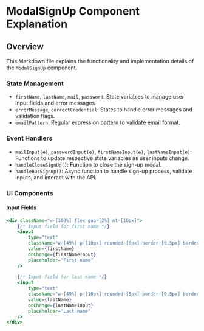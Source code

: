 # ModalSignUp Component Explanation

## Overview

This Markdown file explains the functionality and implementation details of the `ModalSignUp` component.

### State Management

- `firstName`, `lastName`, `mail`, `password`: State variables to manage user input fields and error messages.
- `errorMessage`, `correctCredential`: States to handle error messages and validation flags.
- `emailPattern`: Regular expression pattern to validate email format.

### Event Handlers

- `mailInput(e)`, `passwordInput(e)`, `firstNameInput(e)`, `lastNameInput(e)`: Functions to update respective state variables as user inputs change.
- `handleCloseSignUp()`: Function to close the sign-up modal.
- `handleBusSignup()`: Async function to handle sign-up process, validate inputs, and interact with the API.

### UI Components

#### Input Fields

```jsx
<div className="w-[100%] flex gap-[2%] mt-[10px]">
    {/* Input field for first name */}
    <input
        type="text"
        className="w-[49%] p-[10px] rounded-[5px] border-[0.5px] border-solid border-gray-200 focus:outline-none"
        value={firstName}
        onChange={firstNameInput}
        placeholder="First name"
    />
    
    {/* Input field for last name */}
    <input
        type="text"
        className="w-[49%] p-[10px] rounded-[5px] border-[0.5px] border-solid border-gray-200 focus:outline-none"
        value={lastName}
        onChange={lastNameInput}
        placeholder="Last name"
    />
</div>
